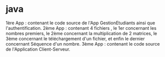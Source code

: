 # java

1ère App : contenant le code source de l'App GestionEtudiants ainsi que l'authentification.
2ème App : contenant 4 fichiers , le 1er concernant les nombres premiers, le 2ème concernant la multiplication de 2 matrices, le 3ème concernant le téléchargement d'un fichier, et enfin le dernier concernant Séquence d'un nombre.
3ème App : contenant le code source de l'Application Client-Serveur.
